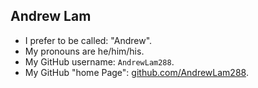 
## Andrew Lam

- I prefer to be called: "Andrew".
- My pronouns are he/him/his.
- My GitHub username: `AndrewLam288`.
- My GitHub "home Page": [github.com/AndrewLam288](https://github.com/AndrewLam288).
